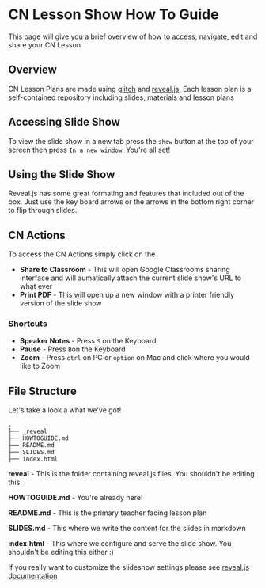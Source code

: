 # CN Lesson Show How To Guide

This page will give you a brief overview of how to access, navigate, edit and share your CN Lesson


## Overview

CN Lesson Plans are made using [glitch](https://glitch.com/) and [reveal.js](https://github.com/hakimel/reveal.js/).
Each lesson plan is a self-contained repository including slides, materials and lesson plans

## Accessing Slide Show

To view the slide show in a new tab press the `show` button at the top of your screen then press `In a new window`. You're all set!

## Using the Slide Show

Reveal.js has some great formating and features that included out of the box.
Just use the key board arrows or the arrows in the bottom right corner to flip through slides.

## CN Actions
To access the CN Actions simply click on the 
- **Share to Classroom** - This will open Google Classrooms sharing interface and will aumatically attach the current slide show's URL to what ever 
- **Print PDF** - This will open up a new window with a printer friendly version of the slide show

### Shortcuts
- **Speaker Notes** - Press `S` on the Keyboard
- **Pause**  - Press `B`on the Keyboard
- **Zoom** - Press `ctrl` on PC or `option` on Mac and click where you would like to Zoom


## File Structure
Let's take a look a what we've got!

```
.
├── _reveal
├── HOWTOGUIDE.md
├── README.md
├── SLIDES.md
├── index.html
```

**reveal** - This is the folder containing reveal.js files. You shouldn't be editing this.

**HOWTOGUIDE.md** - You're already here!

**README.md** - This is the primary teacher facing lesson plan

**SLIDES.md** - This where we write the content for the slides in markdown

**index.html** - This where we configure and serve the slide show. You shouldn't be editing this either :)






If you really want to customize the slideshow settings please see [reveal.js documentation](https://github.com/hakimel/reveal.js/)
